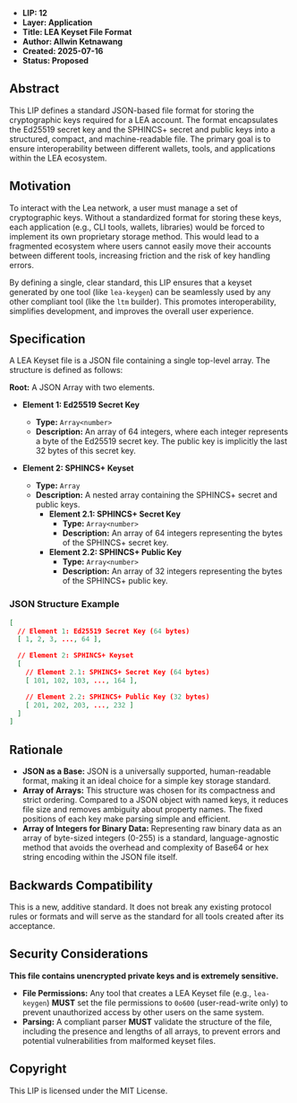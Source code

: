 * **LIP: 12**
* **Layer: Application**
* **Title: LEA Keyset File Format**
* **Author: Allwin Ketnawang**
* **Created: 2025-07-16**
* **Status: Proposed**

## Abstract

This LIP defines a standard JSON-based file format for storing the cryptographic keys required for a LEA account. The format encapsulates the Ed25519 secret key and the SPHINCS+ secret and public keys into a structured, compact, and machine-readable file. The primary goal is to ensure interoperability between different wallets, tools, and applications within the LEA ecosystem.

## Motivation

To interact with the Lea network, a user must manage a set of cryptographic keys. Without a standardized format for storing these keys, each application (e.g., CLI tools, wallets, libraries) would be forced to implement its own proprietary storage method. This would lead to a fragmented ecosystem where users cannot easily move their accounts between different tools, increasing friction and the risk of key handling errors.

By defining a single, clear standard, this LIP ensures that a keyset generated by one tool (like `lea-keygen`) can be seamlessly used by any other compliant tool (like the `ltm` builder). This promotes interoperability, simplifies development, and improves the overall user experience.

## Specification

A LEA Keyset file is a JSON file containing a single top-level array. The structure is defined as follows:

**Root:** A JSON Array with two elements.

*   **Element 1: Ed25519 Secret Key**
    *   **Type:** `Array<number>`
    *   **Description:** An array of 64 integers, where each integer represents a byte of the Ed25519 secret key. The public key is implicitly the last 32 bytes of this secret key.

*   **Element 2: SPHINCS+ Keyset**
    *   **Type:** `Array`
    *   **Description:** A nested array containing the SPHINCS+ secret and public keys.
        *   **Element 2.1: SPHINCS+ Secret Key**
            *   **Type:** `Array<number>`
            *   **Description:** An array of 64 integers representing the bytes of the SPHINCS+ secret key.
        *   **Element 2.2: SPHINCS+ Public Key**
            *   **Type:** `Array<number>`
            *   **Description:** An array of 32 integers representing the bytes of the SPHINCS+ public key.

### JSON Structure Example

```json
[
  // Element 1: Ed25519 Secret Key (64 bytes)
  [ 1, 2, 3, ..., 64 ],

  // Element 2: SPHINCS+ Keyset
  [
    // Element 2.1: SPHINCS+ Secret Key (64 bytes)
    [ 101, 102, 103, ..., 164 ],

    // Element 2.2: SPHINCS+ Public Key (32 bytes)
    [ 201, 202, 203, ..., 232 ]
  ]
]
```

## Rationale

*   **JSON as a Base:** JSON is a universally supported, human-readable format, making it an ideal choice for a simple key storage standard.
*   **Array of Arrays:** This structure was chosen for its compactness and strict ordering. Compared to a JSON object with named keys, it reduces file size and removes ambiguity about property names. The fixed positions of each key make parsing simple and efficient.
*   **Array of Integers for Binary Data:** Representing raw binary data as an array of byte-sized integers (0-255) is a standard, language-agnostic method that avoids the overhead and complexity of Base64 or hex string encoding within the JSON file itself.

## Backwards Compatibility

This is a new, additive standard. It does not break any existing protocol rules or formats and will serve as the standard for all tools created after its acceptance.

## Security Considerations

**This file contains unencrypted private keys and is extremely sensitive.**

*   **File Permissions:** Any tool that creates a LEA Keyset file (e.g., `lea-keygen`) **MUST** set the file permissions to `0o600` (user-read-write only) to prevent unauthorized access by other users on the same system.
*   **Parsing:** A compliant parser **MUST** validate the structure of the file, including the presence and lengths of all arrays, to prevent errors and potential vulnerabilities from malformed keyset files.

## Copyright

This LIP is licensed under the MIT License.
